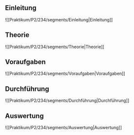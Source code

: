 ## Einleitung
![[Praktikum/P2/234/segments/Einleitung|Einleitung]]

## Theorie
![[Praktikum/P2/234/segments/Theorie|Theorie]]

## Voraufgaben
![[Praktikum/P2/234/segments/Voraufgaben|Voraufgaben]]

## Durchführung
![[Praktikum/P2/234/segments/Durchführung|Durchführung]]

## Auswertung
![[Praktikum/P2/234/segments/Auswertung|Auswertung]]